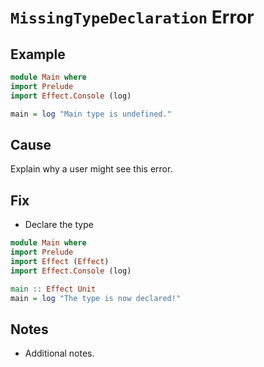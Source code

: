 # `MissingTypeDeclaration` Error

## Example

```purescript
module Main where
import Prelude
import Effect.Console (log)

main = log "Main type is undefined."
```

## Cause

Explain why a user might see this error.

## Fix

- Declare the type
```purescript
module Main where
import Prelude
import Effect (Effect)
import Effect.Console (log)

main :: Effect Unit
main = log "The type is now declared!"
```

## Notes

- Additional notes.
